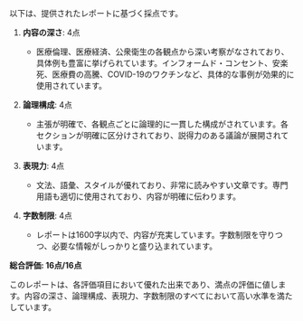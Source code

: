 以下は、提供されたレポートに基づく採点です。

1. **内容の深さ**: 4点
   - 医療倫理、医療経済、公衆衛生の各観点から深い考察がなされており、具体例も豊富に挙げられています。インフォームド・コンセント、安楽死、医療費の高騰、COVID-19のワクチンなど、具体的な事例が効果的に使用されています。

2. **論理構成**: 4点
   - 主張が明確で、各観点ごとに論理的に一貫した構成がされています。各セクションが明確に区分けされており、説得力のある議論が展開されています。

3. **表現力**: 4点
   - 文法、語彙、スタイルが優れており、非常に読みやすい文章です。専門用語も適切に使用されており、内容が明確に伝わります。

4. **字数制限**: 4点
   - レポートは1600字以内で、内容が充実しています。字数制限を守りつつ、必要な情報がしっかりと盛り込まれています。

**総合評価: 16点/16点**

このレポートは、各評価項目において優れた出来であり、満点の評価に値します。内容の深さ、論理構成、表現力、字数制限のすべてにおいて高い水準を満たしています。